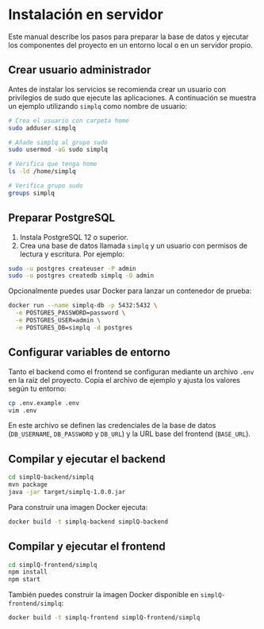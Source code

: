 # Instalación en servidor

Este manual describe los pasos para preparar la base de datos y ejecutar los componentes del proyecto en un entorno local o en un servidor propio.

## Crear usuario administrador

Antes de instalar los servicios se recomienda crear un usuario con privilegios de sudo que ejecute las aplicaciones. A continuación se muestra un ejemplo utilizando `simplq` como nombre de usuario:

```bash
# Crea el usuario con carpeta home
sudo adduser simplq

# Añade simplq al grupo sudo
sudo usermod -aG sudo simplq

# Verifica que tenga home
ls -ld /home/simplq

# Verifica grupo sudo
groups simplq
```

## Preparar PostgreSQL

1. Instala PostgreSQL 12 o superior.
2. Crea una base de datos llamada `simplq` y un usuario con permisos de lectura y escritura. Por ejemplo:

```bash
sudo -u postgres createuser -P admin
sudo -u postgres createdb simplq -O admin
```

Opcionalmente puedes usar Docker para lanzar un contenedor de prueba:

```bash
docker run --name simplq-db -p 5432:5432 \
  -e POSTGRES_PASSWORD=password \
  -e POSTGRES_USER=admin \
  -e POSTGRES_DB=simplq -d postgres
```

## Configurar variables de entorno

Tanto el backend como el frontend se configuran mediante un archivo `.env` en la raíz del proyecto. Copia el archivo de ejemplo y ajusta los valores según tu entorno:

```bash
cp .env.example .env
vim .env
```

En este archivo se definen las credenciales de la base de datos (`DB_USERNAME`, `DB_PASSWORD` y `DB_URL`) y la URL base del frontend (`BASE_URL`).

## Compilar y ejecutar el backend

```bash
cd simplQ-backend/simplq
mvn package
java -jar target/simplq-1.0.0.jar
```

Para construir una imagen Docker ejecuta:

```bash
docker build -t simplq-backend simplQ-backend
```

## Compilar y ejecutar el frontend

```bash
cd simplQ-frontend/simplq
npm install
npm start
```

También puedes construir la imagen Docker disponible en `simplQ-frontend/simplq`:

```bash
docker build -t simplq-frontend simplQ-frontend/simplq
```
